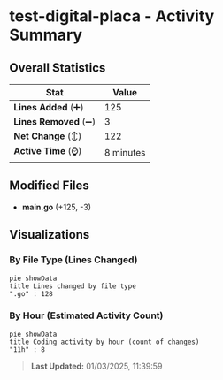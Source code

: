 # test-digital-placa - Activity Summary 

## Overall Statistics

| Stat                   | Value                                                             |
| ---------------------- | ----------------------------------------------------------------- |
| **Lines Added** (➕)   | 125                                          |
| **Lines Removed** (➖) | 3                                        |
| **Net Change** (↕)    | 122                |
| **Active Time** (⌚)   | 8 minutes |


## Modified Files
- **main.go** (+125, -3)

## Visualizations

### By File Type (Lines Changed)

```mermaid
pie showData
title Lines changed by file type
".go" : 128
```

### By Hour (Estimated Activity Count)

```mermaid
pie showData
title Coding activity by hour (count of changes)
"11h" : 8
```


> **Last Updated:** 01/03/2025, 11:39:59